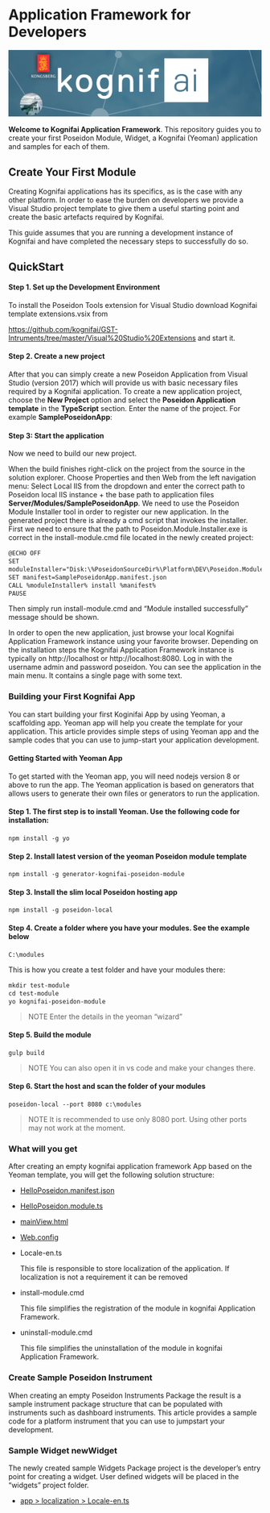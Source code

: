 # Application Framework for Developers

![Home Image](https://github.com/chrisjohn727/sample/blob/master/Kognifai.png)

__Welcome to Kognifai Application Framework__. This repository guides you to create your first Poseidon Module, Widget, a Kognifai (Yeoman) application and samples for each of them.

## Create Your First Module 
Creating Kognifai applications has its specifics, as is the case with any other platform. In order to ease the burden on developers we provide a Visual Studio project template to give them a useful starting point and create the basic artefacts required by Kognifai. 

This guide assumes that you are running a development instance of Kognifai and have completed the necessary steps to successfully do so. 

## QuickStart
#### Step 1. Set up the Development Environment
To install the Poseidon Tools extension for Visual Studio download Kognifai template extensions.vsix from 

https://github.com/kognifai/GST-Intruments/tree/master/Visual%20Studio%20Extensions 
and start it.

#### Step 2. Create a new project

After that you can simply create a new Poseidon Application from Visual Studio (version 2017) which will provide us with basic necessary files required by a Kognifai application. 
To create a new application project, choose the **New Project** option and select the **Poseidon Application template** in the **TypeScript** section. Enter the name of the project. For example **SamplePoseidonApp**:

#### Step 3: Start the application

Now we need to build our new project. 

When the build finishes right-click on the project from the source in the solution explorer. Choose Properties and then Web from the left navigation menu:
Select Local IIS from the dropdown and enter the correct path to Poseidon local IIS instance + the base path to application files **Server/Modules/SamplePoseidonApp**. 
We need to use the Poseidon Module Installer tool in order to register our new application. In the generated project there is already a cmd script that invokes the installer. First we need to ensure that the path to Poseidon.Module.Installer.exe is correct in the install-module.cmd file located in the newly created project:

```
@ECHO OFF
SET moduleInstaller="Disk:\%PoseidonSourceDir%\Platform\DEV\Poseidon.Module.Installer\bin\Debug\Poseidon.Module.Installer.exe"
SET manifest=SamplePoseidonApp.manifest.json
CALL %moduleInstaller% install %manifest%
PAUSE

```
Then simply run install-module.cmd and “Module installed successfully” message should be shown.

In order to open the new application, just browse your local Kognifai Application Framework instance using your favorite browser. Depending on the installation steps the Kognifai Application Framework instance is typically on http://localhost or http://localhost:8080. Log in with the username admin and password poseidon. You can see the application in the main menu. It contains a single page with some text.

### Building your First Kognifai App
You can start building your first Koginifai App by using Yeoman, a scaffolding app. Yeoman app will help you create the template for your application. This article provides simple steps of using Yeoman app and the sample codes that you can use to jump-start your application development.

#### Getting Started with Yeoman App

To get started with the Yeoman app, you will need nodejs version 8 or above to run the app. The Yeoman application is based on generators that allows users to generate their own files or generators to run the application. 

#### Step 1. The first step is to install Yeoman. Use the following code for installation:
```
npm install -g yo
```
#### Step 2. Install latest version of the yeoman Poseidon module template
```
npm install -g generator-kognifai-poseidon-module
```
#### Step 3. Install the slim local Poseidon hosting app
```
npm install -g poseidon-local
```
#### Step 4.  Create a folder where you have your modules.  See the example below
```
C:\modules
```
This is how you create a test folder and have your modules there:
```
mkdir test-module
cd test-module
yo kognifai-poseidon-module
```
> NOTE Enter the details in the yeoman “wizard”

#### Step 5.  Build the module
```
gulp build
```
> NOTE You can also open it in vs code and make your changes there.

#### Step 6.  Start the host and scan the folder of your modules
```
poseidon-local --port 8080 c:\modules
```
> NOTE It is recommended to use only 8080 port.  Using other ports may not work at the moment. 

### What will you get
After creating an empty kognifai application framework App based on the Yeoman template, you will get the following solution structure:
* [HelloPoseidon.manifest.json](https://github.com/chrisjohn727/sample/blob/master/HelloPoseidon.manifest.json)
* [HelloPoseidon.module.ts](https://github.com/chrisjohn727/sample/blob/master/HelloPoseidon.module.ts)
* [mainView.html](https://github.com/chrisjohn727/sample/blob/master/mainView.html)
* [Web.config](https://github.com/chrisjohn727/sample/blob/master/Web.config)
* Locale-en.ts

  This file is responsible to store localization of the application. If localization is not a requirement it can be removed
* install-module.cmd

  This file simplifies the registration of the module in kognifai Application Framework.
* uninstall-module.cmd

  This file simplifies the uninstallation of the module in kognifai Application Framework.
  
 ### Create Sample Poseidon Instrument 
When creating an empty Poseidon Instruments Package the result is a sample instrument package structure that can be populated with instruments such as dashboard instruments. This article provides a sample code for a platform instrument that you can use to jumpstart your development. 

### Sample Widget newWidget
The newly created sample Widgets Package project is the developer’s entry point for creating a widget. User defined widgets will be placed in the “widgets” project folder.
* [app > localization > Locale-en.ts](https://github.com/chrisjohn727/sample/blob/master/app%20%3E%20localization%20%3E%20Locale-en.ts)



